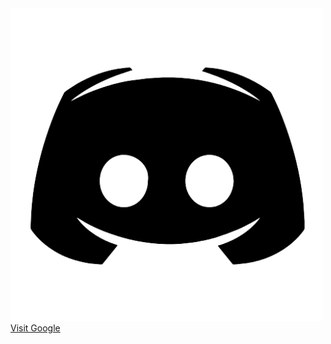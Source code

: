 <img src="discordicon.png" alt="discordicon" width="500" height="500">
<a href="https://google.com">Visit Google</a>

